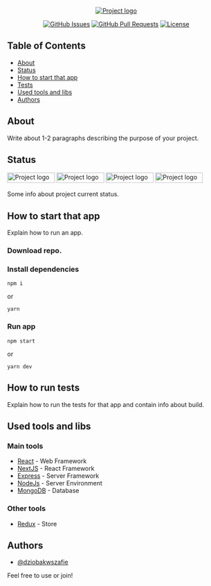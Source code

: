 <p align="center">
  <a href="" rel="noopener">
 <img src="https://i.imgur.com/QpsWgh9.png" alt="Project logo"></a>
</p>


<div align="center">

  [![GitHub Issues](https://img.shields.io/github/issues/dziobakwszafie/readme-template-example)](https://github.com/dziobakwszafie/readme-template-example/issues)
  [![GitHub Pull Requests](https://img.shields.io/github/issues-pr/dziobakwszafie/readme-template-example)](https://github.com/dziobakwszafie/readme-template-example/pulls)
  [![License](https://img.shields.io/badge/license-MIT-blue.svg)](/LICENSE)

</div>

## Table of Contents
- [About](#about)
- [Status](#status)
- [How to start that app](#start)
- [Tests](#tests)
- [Used tools and libs](#tools)
- [Authors](#authors)

## About <a name = "about"></a>
Write about 1-2 paragraphs describing the purpose of your project.



## Status <a name = "status"></a>


<img width="110px" height="24px" src="https://i.imgur.com/vo4iJss.png" alt="Project logo">
<img width="110px" height="24px" src="https://i.imgur.com/4IB5npn.png" alt="Project logo">
<img width="110px" height="24px" src="https://i.imgur.com/dwq170C.png" alt="Project logo">
<img width="110px" height="24px" src="https://i.imgur.com/huGmbc1.png" alt="Project logo">

Some info about project current status.



## How to start that app <a name = "start"></a>
Explain how to run an app.

### Download repo. 

### Install dependencies

```
npm i 
```
or 
```
yarn
```

### Run app

```
npm start
```
or
```
yarn dev
```



## How to run tests <a name = "tests"></a>
Explain how to run the tests for that app and contain info about build.



## Used tools and libs <a name = "tools"></a>
### Main tools
- [React](https://reactjs.org/) - Web Framework
- [NextJS](https://nextjs.org/) - React Framework
- [Express](https://expressjs.com/) - Server Framework
- [NodeJs](https://nodejs.org/en/) - Server Environment
- [MongoDB](https://www.mongodb.com/) - Database

### Other tools
- [Redux](https://react-redux.js.org/) - Store 

## Authors <a name = "authors"></a>
- [@dziobakwszafie](https://github.com/dziobakwszafie) 

Feel free to use or join!



